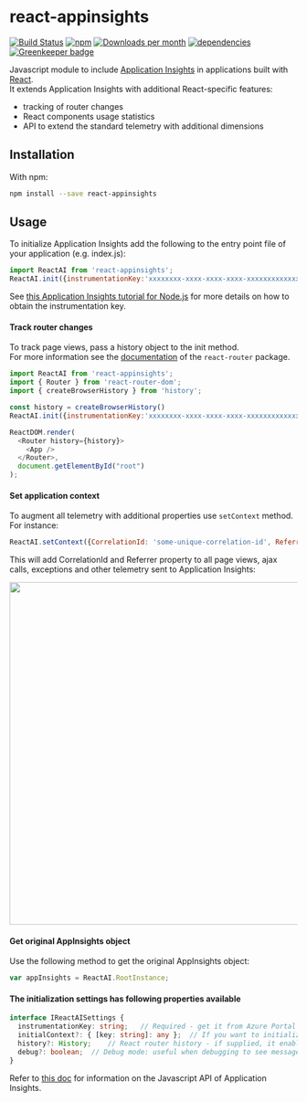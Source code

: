 # react-appinsights

[![Build Status](https://dev.azure.com/azure-public/react-appinsights/_apis/build/status/Azure.react-appinsights)](https://dev.azure.com/azure-public/react-appinsights/_build/latest?definitionId=16)
[![npm](https://img.shields.io/npm/v/react-appinsights.svg)](https://www.npmjs.com/package/react-appinsights)
[![Downloads per month](https://img.shields.io/npm/dm/react-appinsights.svg)](https://www.npmjs.com/package/react-appinsights)
[![dependencies](https://david-dm.org/Azure/react-appinsights.svg)](https://david-dm.org/Azure/react-appinsights)
[![Greenkeeper badge](https://badges.greenkeeper.io/Azure/react-appinsights.svg)](https://greenkeeper.io/)

Javascript module to include [Application Insights][appinsights-js] in applications built with [React][react].  
It extends Application Insights with additional React-specific features:
 * tracking of router changes
 * React components usage statistics
 * API to extend the standard telemetry with additional dimensions

## Installation

With npm:
```bash
npm install --save react-appinsights
```

## Usage

To initialize Application Insights add the following to the entry point 
file of your application (e.g. index.js):

```javascript
import ReactAI from 'react-appinsights';
ReactAI.init({instrumentationKey:'xxxxxxxx-xxxx-xxxx-xxxx-xxxxxxxxxxxxx'});
```
See [this Application Insights tutorial for Node.js][appinsights-nodejs] 
for more details on how to obtain the instrumentation key.

#### Track router changes

To track page views, pass a history object to the init method.  
For more information see the [documentation][react-router] of the `react-router` package.

    
```javascript
import ReactAI from 'react-appinsights';
import { Router } from 'react-router-dom';
import { createBrowserHistory } from 'history';

const history = createBrowserHistory()
ReactAI.init({instrumentationKey:'xxxxxxxx-xxxx-xxxx-xxxx-xxxxxxxxxxxxx', history: history});

ReactDOM.render(
  <Router history={history}>
    <App />
  </Router>,
  document.getElementById("root")
);
```

#### Set application context

To augment all telemetry with additional properties use `setContext` method. For instance:

```javascript
ReactAI.setContext({CorrelationId: 'some-unique-correlation-id', Referrer: document.referrer});
```

This will add CorrelationId and Referrer property to all page views, ajax calls, exceptions and other telemetry sent to Application Insights:

<img width="600" src="https://cloud.githubusercontent.com/assets/3801171/18721651/43c4861e-7fe6-11e6-8541-3614111acc8f.png"/>

#### Get original AppInsights object

Use the following method to get the original AppInsights object:

```javascript
var appInsights = ReactAI.RootInstance;
```

#### The initialization settings has following properties available
```typescript
interface IReactAISettings {
  instrumentationKey: string;   // Required - get it from Azure Portal
  initialContext?: { [key: string]: any };  // If you want to initialize with custom context
  history?: History;    // React router history - if supplied, it enables page view tracking
  debug?: boolean;  // Debug mode: useful when debugging to see messages from the library displayed on the console
}
```

Refer to [this doc][appinsights-js-api] for information on the Javascript API of Application Insights. 


 [react]: https://reactjs.org/
 [appinsights-js]: https://docs.microsoft.com/en-us/azure/application-insights/app-insights-javascript
 [appinsights-nodejs]: https://azure.microsoft.com/en-us/documentation/articles/app-insights-nodejs/
 [appinsights-js-api]: https://github.com/Microsoft/ApplicationInsights-JS/blob/master/API-reference.md
 [react-router]: https://github.com/ReactTraining/react-router/blob/master/FAQ.md#how-do-i-access-the-history-object-outside-of-components
